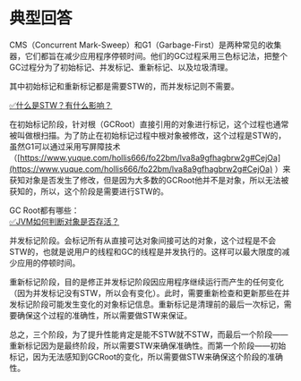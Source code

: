 # 典型回答

CMS（Concurrent Mark-Sweep）和G1（Garbage-First）是两种常见的收集器，它们都旨在减少应用程序停顿时间。他们的GC过程采用三色标记法，把整个GC过程分为了初始标记、并发标记、重新标记、以及垃圾清理。

其中初始标记和重新标记都是需要STW的，而并发标记则不需要。

[✅什么是STW？有什么影响？](https://www.yuque.com/hollis666/fo22bm/qg9fvqfnzpbd70hl?view=doc_embed)

在初始标记阶段，针对根（GCRoot）直接引用的对象进行标记，这个过程也通常被叫做根扫描。为了防止在初始标记过程中根对象被修改，这个过程是STW的，虽然G1可以通过采用写屏障技术（[https://www.yuque.com/hollis666/fo22bm/lva8a9gfhagbrw2g#CejOa](https://www.yuque.com/hollis666/fo22bm/lva8a9gfhagbrw2g#CejOa) ）来获知对象是否发生了修改，但是因为大多数的GCRoot他并不是对象，所以无法被获知的，所以，这个阶段是需要进行STW的。

GC Root都有哪些：<br />[✅JVM如何判断对象是否存活？](https://www.yuque.com/hollis666/fo22bm/zcd5ur?view=doc_embed&inner=tnBTG)

并发标记阶段。会标记所有从直接可达对象间接可达的对象，这个过程是不会STW的，也就是说用户的线程和GC的线程是并发执行的。这样可以最大限度的减少应用的停顿时间。

重新标记阶段，目的是修正并发标记阶段因应用程序继续运行而产生的任何变化（因为并发标记没有STW，所以会有变化）。此时，需要重新检查和更新那些在并发标记阶段可能发生变化的对象标记信息。重新标记是清理前的最后一次标记，需要确保这个过程的准确性，所以需要做STW来保证。

总之，三个阶段，为了提升性能肯定是能不STW就不STW，而最后一个阶段——重新标记因为是最终阶段，所以需要STW来确保准确性。而第一个阶段——初始标记，因为无法感知到GCRoot的变化，所以需要做STW来确保这个阶段的准确性。
